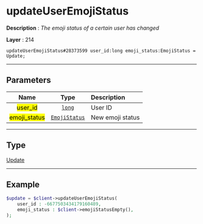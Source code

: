 # updateUserEmojiStatus

**Description** : *The emoji status of a certain user has changed*

**Layer** : 214

```tl
updateUserEmojiStatus#28373599 user_id:long emoji_status:EmojiStatus = Update;
```

---

## Parameters

| Name | Type | Description |
| :---: | :---: | :--- |
| <mark>user_id</mark> | [`long`](type/long) | User ID |
| <mark>emoji_status</mark> | [`EmojiStatus`](type/EmojiStatus) | New emoji status |

---

## Type

[Update](type/Update)

---

## Example

```php
$update = $client->updateUserEmojiStatus(
	user_id : -6677503434179160489,
	emoji_status : $client->emojiStatusEmpty(),
);
```